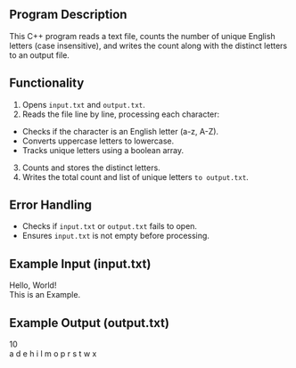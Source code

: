 ## Program Description
This C++ program reads a text file, counts the number of unique English letters (case insensitive), and writes the count along with the distinct letters to an output file.

## Functionality
1. Opens `input.txt` and `output.txt`.
2. Reads the file line by line, processing each character:
- Checks if the character is an English letter (a-z, A-Z).
- Converts uppercase letters to lowercase.
- Tracks unique letters using a boolean array.
3. Counts and stores the distinct letters.
4. Writes the total count and list of unique letters `to output.txt`.

## Error Handling
- Checks if `input.txt` or `output.txt` fails to open.
- Ensures `input.txt` is not empty before processing.

## Example Input (input.txt)
Hello, World!  
This is an Example.  

## Example Output (output.txt)
10  
a d e h i l m o p r s t w x  
